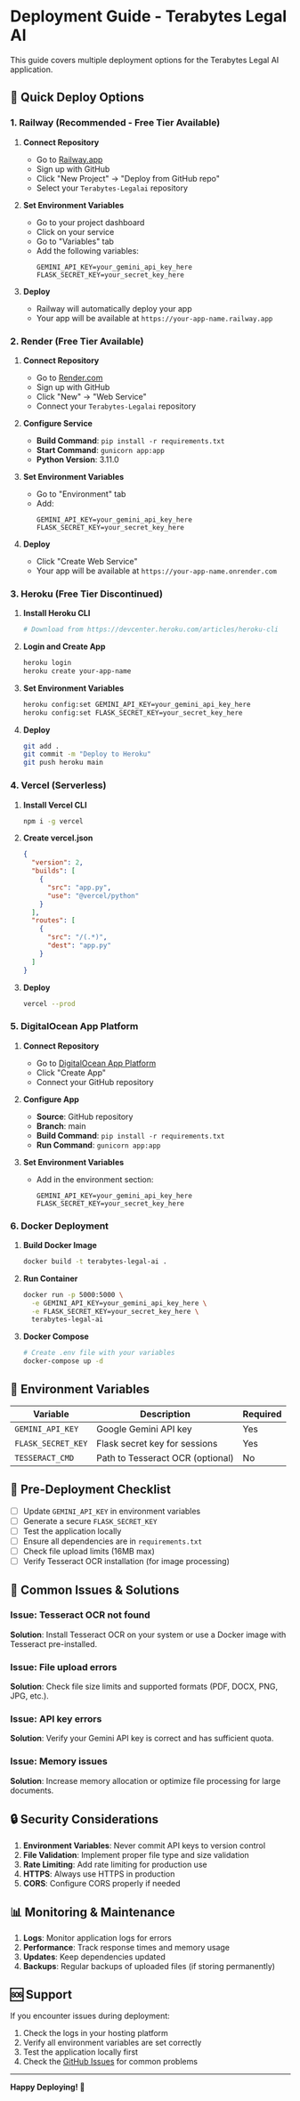 # Deployment Guide - Terabytes Legal AI

This guide covers multiple deployment options for the Terabytes Legal AI application.

## 🚀 Quick Deploy Options

### 1. Railway (Recommended - Free Tier Available)

1. **Connect Repository**
   - Go to [Railway.app](https://railway.app)
   - Sign up with GitHub
   - Click "New Project" → "Deploy from GitHub repo"
   - Select your `Terabytes-Legalai` repository

2. **Set Environment Variables**
   - Go to your project dashboard
   - Click on your service
   - Go to "Variables" tab
   - Add the following variables:
     ```
     GEMINI_API_KEY=your_gemini_api_key_here
     FLASK_SECRET_KEY=your_secret_key_here
     ```

3. **Deploy**
   - Railway will automatically deploy your app
   - Your app will be available at `https://your-app-name.railway.app`

### 2. Render (Free Tier Available)

1. **Connect Repository**
   - Go to [Render.com](https://render.com)
   - Sign up with GitHub
   - Click "New" → "Web Service"
   - Connect your `Terabytes-Legalai` repository

2. **Configure Service**
   - **Build Command**: `pip install -r requirements.txt`
   - **Start Command**: `gunicorn app:app`
   - **Python Version**: 3.11.0

3. **Set Environment Variables**
   - Go to "Environment" tab
   - Add:
     ```
     GEMINI_API_KEY=your_gemini_api_key_here
     FLASK_SECRET_KEY=your_secret_key_here
     ```

4. **Deploy**
   - Click "Create Web Service"
   - Your app will be available at `https://your-app-name.onrender.com`

### 3. Heroku (Free Tier Discontinued)

1. **Install Heroku CLI**
   ```bash
   # Download from https://devcenter.heroku.com/articles/heroku-cli
   ```

2. **Login and Create App**
   ```bash
   heroku login
   heroku create your-app-name
   ```

3. **Set Environment Variables**
   ```bash
   heroku config:set GEMINI_API_KEY=your_gemini_api_key_here
   heroku config:set FLASK_SECRET_KEY=your_secret_key_here
   ```

4. **Deploy**
   ```bash
   git add .
   git commit -m "Deploy to Heroku"
   git push heroku main
   ```

### 4. Vercel (Serverless)

1. **Install Vercel CLI**
   ```bash
   npm i -g vercel
   ```

2. **Create vercel.json**
   ```json
   {
     "version": 2,
     "builds": [
       {
         "src": "app.py",
         "use": "@vercel/python"
       }
     ],
     "routes": [
       {
         "src": "/(.*)",
         "dest": "app.py"
       }
     ]
   }
   ```

3. **Deploy**
   ```bash
   vercel --prod
   ```

### 5. DigitalOcean App Platform

1. **Connect Repository**
   - Go to [DigitalOcean App Platform](https://cloud.digitalocean.com/apps)
   - Click "Create App"
   - Connect your GitHub repository

2. **Configure App**
   - **Source**: GitHub repository
   - **Branch**: main
   - **Build Command**: `pip install -r requirements.txt`
   - **Run Command**: `gunicorn app:app`

3. **Set Environment Variables**
   - Add in the environment section:
     ```
     GEMINI_API_KEY=your_gemini_api_key_here
     FLASK_SECRET_KEY=your_secret_key_here
     ```

### 6. Docker Deployment

1. **Build Docker Image**
   ```bash
   docker build -t terabytes-legal-ai .
   ```

2. **Run Container**
   ```bash
   docker run -p 5000:5000 \
     -e GEMINI_API_KEY=your_gemini_api_key_here \
     -e FLASK_SECRET_KEY=your_secret_key_here \
     terabytes-legal-ai
   ```

3. **Docker Compose**
   ```bash
   # Create .env file with your variables
   docker-compose up -d
   ```

## 🔧 Environment Variables

| Variable | Description | Required |
|----------|-------------|----------|
| `GEMINI_API_KEY` | Google Gemini API key | Yes |
| `FLASK_SECRET_KEY` | Flask secret key for sessions | Yes |
| `TESSERACT_CMD` | Path to Tesseract OCR (optional) | No |

## 📝 Pre-Deployment Checklist

- [ ] Update `GEMINI_API_KEY` in environment variables
- [ ] Generate a secure `FLASK_SECRET_KEY`
- [ ] Test the application locally
- [ ] Ensure all dependencies are in `requirements.txt`
- [ ] Check file upload limits (16MB max)
- [ ] Verify Tesseract OCR installation (for image processing)

## 🚨 Common Issues & Solutions

### Issue: Tesseract OCR not found
**Solution**: Install Tesseract OCR on your system or use a Docker image with Tesseract pre-installed.

### Issue: File upload errors
**Solution**: Check file size limits and supported formats (PDF, DOCX, PNG, JPG, etc.).

### Issue: API key errors
**Solution**: Verify your Gemini API key is correct and has sufficient quota.

### Issue: Memory issues
**Solution**: Increase memory allocation or optimize file processing for large documents.

## 🔒 Security Considerations

1. **Environment Variables**: Never commit API keys to version control
2. **File Validation**: Implement proper file type and size validation
3. **Rate Limiting**: Add rate limiting for production use
4. **HTTPS**: Always use HTTPS in production
5. **CORS**: Configure CORS properly if needed

## 📊 Monitoring & Maintenance

1. **Logs**: Monitor application logs for errors
2. **Performance**: Track response times and memory usage
3. **Updates**: Keep dependencies updated
4. **Backups**: Regular backups of uploaded files (if storing permanently)

## 🆘 Support

If you encounter issues during deployment:
1. Check the logs in your hosting platform
2. Verify all environment variables are set correctly
3. Test the application locally first
4. Check the [GitHub Issues](https://github.com/lokeshwaraprasad/Terabytes-Legalai/issues) for common problems

---

**Happy Deploying! 🚀**
